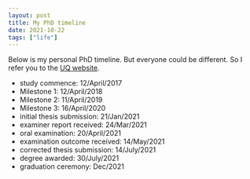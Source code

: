 ```yaml
---
layout: post
title: My PhD timeline
date: 2021-10-22
tags: ["life"]
---
```


Below is my personal PhD timeline. But everyone could be different.
So I refer you to the [UQ website](https://my.uq.edu.au/information-and-services/higher-degree-research/my-thesis).

- study commence: 12/April/2017
- Milestone 1: 12/April/2018
- Milestone 2: 11/April/2019
- Milestone 3: 16/April/2020
- initial thesis submission: 21/Jan/2021
- examiner report received: 24/Mar/2021
- oral examination: 20/April/2021
- examination outcome received: 14/May/2021
- corrected thesis submission: 14/July/2021
- degree awarded: 30/July/2021
- graduation ceremony: Dec/2021